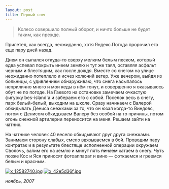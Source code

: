 ```yaml
---
layout: post
title: Первый снег
---
```


> Колесо совершило полный оборот, и ничто больше не будет таким, как прежде.

Прилетел, как всегда, неожиданно, хотя Яндекс.Погода пророчил его еще пару дней назад.

Днем он сыпался откуда-то сверху мелким белым песком, который едва успевал покрыть инеем землю и тут же таял, оставляя асфальт черным и блестящим, как после дождя. Вместе со снегом на улице неожиданно потеплело и исчез колючий ветер. Уже вечером, выйдя из больницы, с удивлением обнаруживаю, что снега насыпалось неприлично много и мои кеды в нём тонут, и совершенно я оказываюсь обут не по погоде. На Гаевого на остановке замечаем очкастую фигурку bes-island`a и забераем его с собой. Поселок весь в снегу, парк белый-белый, выходим на школе. Сразу начинаем с Валерой обкидывать Дениса снежками за то, что он юзал когда-то Виндовс, потом с Денисом обкидываем Валеру без особой на то причины, потом огонь снежной артилерии переносится на меня. Решаем зайти на чатник.

На чатнике человек 40 весело обкидывают друг друга снежками. Занимаем сторону слабых, смело ввязываемся в бой. Проводим пару контратак и в результате блестяще исполненной операции окружаем Сволочь, валим его на землю и минут пять <s>пинаем</s> катаем в снегу. Чуть позже Кос и Яся приносят фотоаппарат и вино — фоткаемся и греемся белым и красным.

<a href="http://pic.lg.ua/s/Urwu0"><img src="http://pic.lg.ua/x/1/252d5f/sm_9e56c216.jpg" alt="x_12582740.jpg"></a>
<a href="http://pic.lg.ua/s/uGsNJ"><img src="http://pic.lg.ua/x/1/65b9c5/sm_306a0706.jpg" alt="x_42e5d36f.jpg"></a>

*ноябрь, 2007*